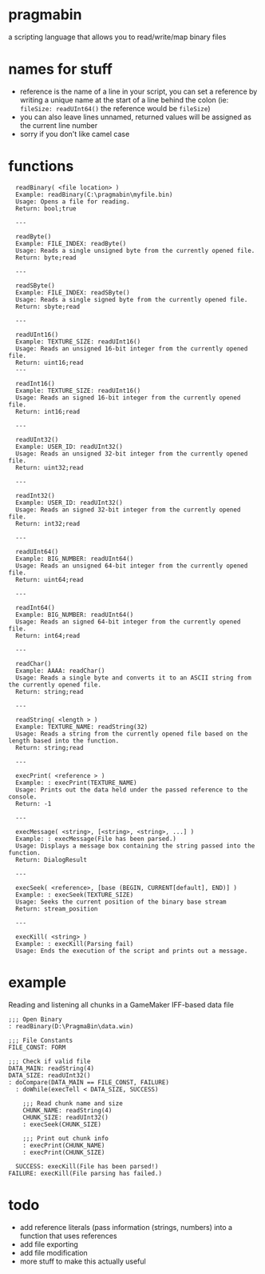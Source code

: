 # pragmabin
a scripting language that allows you to read/write/map binary files

# names for stuff
* reference is the name of a line in your script, you can set a reference by writing a unique name at the start of a line behind the colon (ie: `fileSize: readUInt64()` the reference would be `fileSize`)
* you can also leave lines unnamed, returned values will be assigned as the current line number
* sorry if you don't like camel case

# functions
```
  readBinary( <file location> )
  Example: readBinary(C:\pragmabin\myfile.bin)
  Usage: Opens a file for reading.
  Return: bool;true
  
  ---
  
  readByte()
  Example: FILE_INDEX: readByte()
  Usage: Reads a single unsigned byte from the currently opened file.
  Return: byte;read
  
  ---
  
  readSByte()
  Example: FILE_INDEX: readSByte()
  Usage: Reads a single signed byte from the currently opened file.
  Return: sbyte;read
  
  ---
  
  readUInt16()
  Example: TEXTURE_SIZE: readUInt16()
  Usage: Reads an unsigned 16-bit integer from the currently opened file.
  Return: uint16;read
  ---
  
  readInt16()
  Example: TEXTURE_SIZE: readUInt16()
  Usage: Reads an signed 16-bit integer from the currently opened file.
  Return: int16;read
  
  ---
  
  readUInt32()
  Example: USER_ID: readUInt32()
  Usage: Reads an unsigned 32-bit integer from the currently opened file.
  Return: uint32;read
  
  ---
  
  readInt32()
  Example: USER_ID: readUInt32()
  Usage: Reads an signed 32-bit integer from the currently opened file.
  Return: int32;read
  
  ---
  
  readUInt64()
  Example: BIG_NUMBER: readUInt64()
  Usage: Reads an unsigned 64-bit integer from the currently opened file.
  Return: uint64;read
  
  ---
  
  readInt64()
  Example: BIG_NUMBER: readUInt64()
  Usage: Reads an signed 64-bit integer from the currently opened file.
  Return: int64;read
  
  ---
  
  readChar()
  Example: AAAA: readChar()
  Usage: Reads a single byte and converts it to an ASCII string from the currently opened file.
  Return: string;read

  ---
  
  readString( <length > )
  Example: TEXTURE_NAME: readString(32)
  Usage: Reads a string from the currently opened file based on the length based into the function.
  Return: string;read
  
  ---
  
  execPrint( <reference > )
  Example: : execPrint(TEXTURE_NAME)
  Usage: Prints out the data held under the passed reference to the console.
  Return: -1
  
  ---
  
  execMessage( <string>, [<string>, <string>, ...] )
  Example: : execMessage(File has been parsed.)
  Usage: Displays a message box containing the string passed into the function.
  Return: DialogResult
  
  ---
  
  execSeek( <reference>, [base (BEGIN, CURRENT[default], END)] )
  Example: : execSeek(TEXTURE_SIZE)
  Usage: Seeks the current position of the binary base stream
  Return: stream_position
  
  ---
  
  execKill( <string> )
  Example: : execKill(Parsing fail)
  Usage: Ends the execution of the script and prints out a message.  
```
# example
Reading and listening all chunks in a GameMaker IFF-based data file
```
;;; Open Binary
: readBinary(D:\PragmaBin\data.win)

;;; File Constants
FILE_CONST: FORM

;;; Check if valid file
DATA_MAIN: readString(4)
DATA_SIZE: readUInt32()
: doCompare(DATA_MAIN == FILE_CONST, FAILURE)
  : doWhile(execTell < DATA_SIZE, SUCCESS)
  
    ;;; Read chunk name and size
    CHUNK_NAME: readString(4)
    CHUNK_SIZE: readUInt32()
    : execSeek(CHUNK_SIZE)
    
    ;;; Print out chunk info
    : execPrint(CHUNK_NAME)
    : execPrint(CHUNK_SIZE)
    
  SUCCESS: execKill(File has been parsed!)
FAILURE: execKill(File parsing has failed.)
```

# todo
 * add reference literals (pass information (strings, numbers) into a function that uses references 
 * add file exporting
 * add file modification
 * more stuff to make this actually useful
 
